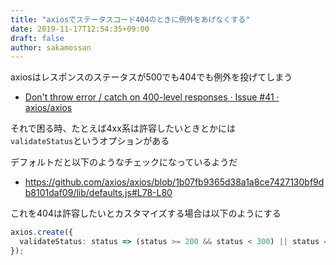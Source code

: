 ```yaml
---
title: "axiosでステータスコード404のときに例外をあげなくする"
date: 2019-11-17T12:54:35+09:00
draft: false
author: sakamossan
---
```


axiosはレスポンスのステータスが500でも404でも例外を投げてしまう

- [Don't throw error / catch on 400-level responses · Issue #41 · axios/axios](https://github.com/axios/axios/issues/41)

それで困る時、たとえば4xx系は許容したいときとかには  
`validateStatus`というオプションがある

デフォルトだと以下のようなチェックになっているようだ

- https://github.com/axios/axios/blob/1b07fb9365d38a1a8ce7427130bf9db8101daf09/lib/defaults.js#L78-L80

これを404は許容したいとカスタマイズする場合は以下のようにする

```ts
axios.create({
  validateStatus: status => (status >= 200 && status < 300) || status == 404
});
```
